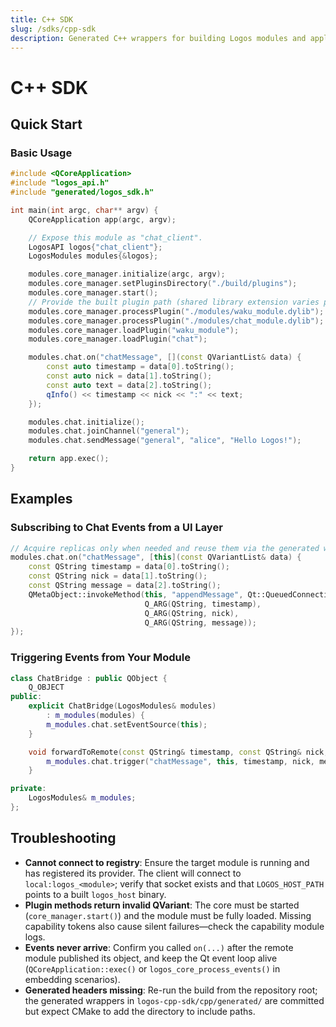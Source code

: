 ```yaml
---
title: C++ SDK
slug: /sdks/cpp-sdk
description: Generated C++ wrappers for building Logos modules and applications.
---
```


# C++ SDK

## Quick Start

### Basic Usage

```cpp
#include <QCoreApplication>
#include "logos_api.h"
#include "generated/logos_sdk.h"

int main(int argc, char** argv) {
    QCoreApplication app(argc, argv);

    // Expose this module as "chat_client".
    LogosAPI logos{"chat_client"};
    LogosModules modules{&logos};

    modules.core_manager.initialize(argc, argv);
    modules.core_manager.setPluginsDirectory("./build/plugins");
    modules.core_manager.start();
    // Provide the built plugin path (shared library extension varies per platform).
    modules.core_manager.processPlugin("./modules/waku_module.dylib");
    modules.core_manager.processPlugin("./modules/chat_module.dylib");
    modules.core_manager.loadPlugin("waku_module");
    modules.core_manager.loadPlugin("chat");

    modules.chat.on("chatMessage", [](const QVariantList& data) {
        const auto timestamp = data[0].toString();
        const auto nick = data[1].toString();
        const auto text = data[2].toString();
        qInfo() << timestamp << nick << ":" << text;
    });

    modules.chat.initialize();
    modules.chat.joinChannel("general");
    modules.chat.sendMessage("general", "alice", "Hello Logos!");

    return app.exec();
}
```

## Examples

### Subscribing to Chat Events from a UI Layer

```cpp
// Acquire replicas only when needed and reuse them via the generated wrapper.
modules.chat.on("chatMessage", [this](const QVariantList& data) {
    const QString timestamp = data[0].toString();
    const QString nick = data[1].toString();
    const QString message = data[2].toString();
    QMetaObject::invokeMethod(this, "appendMessage", Qt::QueuedConnection,
                              Q_ARG(QString, timestamp),
                              Q_ARG(QString, nick),
                              Q_ARG(QString, message));
});
```

### Triggering Events from Your Module

```cpp
class ChatBridge : public QObject {
    Q_OBJECT
public:
    explicit ChatBridge(LogosModules& modules)
        : m_modules(modules) {
        m_modules.chat.setEventSource(this);
    }

    void forwardToRemote(const QString& timestamp, const QString& nick, const QString& message) {
        m_modules.chat.trigger("chatMessage", this, timestamp, nick, message);
    }

private:
    LogosModules& m_modules;
};
```

## Troubleshooting

- **Cannot connect to registry**: Ensure the target module is running and has registered its provider. The client will connect to `local:logos_<module>`; verify that socket exists and that `LOGOS_HOST_PATH` points to a built `logos_host` binary.
- **Plugin methods return invalid QVariant**: The core must be started (`core_manager.start()`) and the module must be fully loaded. Missing capability tokens also cause silent failures—check the capability module logs.
- **Events never arrive**: Confirm you called `on(...)` after the remote module published its object, and keep the Qt event loop alive (`QCoreApplication::exec()` or `logos_core_process_events()` in embedding scenarios).
- **Generated headers missing**: Re-run the build from the repository root; the generated wrappers in `logos-cpp-sdk/cpp/generated/` are committed but expect CMake to add the directory to include paths.
